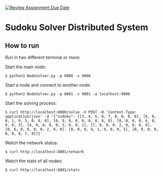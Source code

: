[![Review Assignment Due Date](https://classroom.github.com/assets/deadline-readme-button-24ddc0f5d75046c5622901739e7c5dd533143b0c8e959d652212380cedb1ea36.svg)](https://classroom.github.com/a/YQHnUjoB)
# Sudoku Solver Distributed System


## How to run
Run in two different terminal or more:

Start the main node:
```console
$ python3 NodeSolver.py -p 8000 -s 9000
```
Start a node and connect to another node:
```console
$ python3 NodeSolver.py -p 8001 -s 9001 -a localhost:9000
```

Start the solving process:
```console
$ curl http://localhost:8000/solve -X POST -H 'Content-Type: application/json' -d '{"sudoku": [[3, 4, 5, 6, 7, 0, 0, 0, 0], [6, 0, 0, 1, 9, 5, 0, 0, 0], [0, 9, 8, 0, 0, 0, 0, 6, 0], [8, 0, 0, 0, 6, 0, 0, 0, 3], [4, 0, 0, 8, 0, 3, 0, 0, 1], [7, 0, 0, 0, 2, 0, 0, 0, 6], [0, 6, 0, 0, 0, 0, 2, 8, 0], [0, 0, 0, 4, 1, 9, 0, 0, 5], [0, 0, 0, 0, 8, 0, 0, 7, 9]]}'
```

Watch the network status:
```console
$ curl http://localhost:8001/network
```

Watch the stats of all nodes:
```console
$ curl http://localhost:8001/stats
```


